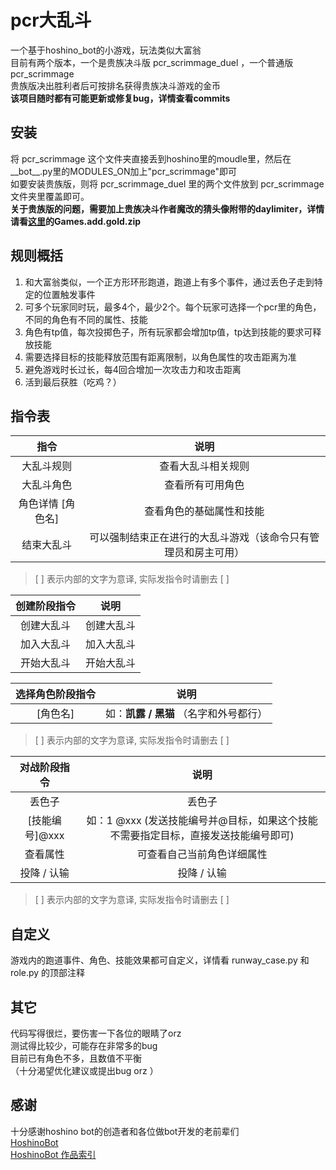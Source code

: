 <!--
 * @Author: eggggi
 * @Date: 2021-06-14 22:27:05
 * @LastEditTime: 2021-06-16 18:05:17
 * @LastEditors: Please set LastEditors
 * @Description: 模块简述
 * @FilePath: \pcr_scrimmage\README.md
-->
# pcr大乱斗
一个基于hoshino_bot的小游戏，玩法类似大富翁<br>
目前有两个版本，一个是贵族决斗版 pcr_scrimmage_duel ，一个普通版 pcr_scrimmage<br>
贵族版决出胜利者后可按排名获得贵族决斗游戏的金币<br>
**该项目随时都有可能更新或修复bug，详情查看commits**

## 安装
将 pcr_scrimmage 这个文件夹直接丢到hoshino里的moudle里，然后在__bot__.py里的MODULES_ON加上"pcr_scrimmage"即可<br>
如要安装贵族版，则将 pcr_scrimmage_duel 里的两个文件放到 pcr_scrimmage 文件夹里覆盖即可。<br>
**关于贵族版的问题，需要加上贵族决斗作者魔改的猜头像附带的daylimiter，详情请看[这里](https://github.com/Rs794613/PcrDuel/releases)的Games.add.gold.zip**

## 规则概括
1. 和大富翁类似，一个正方形环形跑道，跑道上有多个事件，通过丢色子走到特定的位置触发事件
2. 可多个玩家同时玩，最多4个，最少2个。每个玩家可选择一个pcr里的角色，不同的角色有不同的属性、技能
3. 角色有tp值，每次投掷色子，所有玩家都会增加tp值，tp达到技能的要求可释放技能
4. 需要选择目标的技能释放范围有距离限制，以角色属性的攻击距离为准
5. 避免游戏时长过长，每4回合增加一次攻击力和攻击距离
6. 活到最后获胜（吃鸡？）

## 指令表

|       指令        |                             说明                             |
| :---------------: | :----------------------------------------------------------: |
|    大乱斗规则     |                      查看大乱斗相关规则                      |
|    大乱斗角色     |                       查看所有可用角色                       |
| 角色详情 [角色名] |                   查看角色的基础属性和技能                   |
|    结束大乱斗     | 可以强制结束正在进行的大乱斗游戏（该命令只有管理员和房主可用） |
> [  ] 表示内部的文字为意译, 实际发指令时请删去 [  ]

| 创建阶段指令 |    说明    |
| :----------: | :--------: |
|  创建大乱斗  | 创建大乱斗 |
|  加入大乱斗  | 加入大乱斗 |
|  开始大乱斗  | 开始大乱斗 |

| 选择角色阶段指令 |                  说明                  |
| :--------------: | :------------------------------------: |
|     [角色名]     | 如：**凯露 / 黑猫** （名字和外号都行） |

> [  ] 表示内部的文字为意译, 实际发指令时请删去 [  ]

|  对战阶段指令  |                             说明                             |
| :------------: | :----------------------------------------------------------: |
|     丢色子     |                            丢色子                            |
| [技能编号]@xxx | 如：1 @xxx   (发送技能编号并@目标，如果这个技能不需要指定目标，直接发送技能编号即可) |
|    查看属性    |                  可查看自己当前角色详细属性                  |
|  投降 / 认输   |                         投降 / 认输                          |

> [  ] 表示内部的文字为意译, 实际发指令时请删去 [  ]

## 自定义
游戏内的跑道事件、角色、技能效果都可自定义，详情看 runway_case.py 和 role.py 的顶部注释<br>

## 其它
代码写得很烂，要伤害一下各位的眼睛了orz<br>
测试得比较少，可能存在非常多的bug<br>
目前已有角色不多，且数值不平衡<br>
（十分渴望优化建议或提出bug orz ）

## 感谢
十分感谢hoshino bot的创造者和各位做bot开发的老前辈们<br>
[HoshinoBot](https://github.com/Ice-Cirno/HoshinoBot)<br>
[HoshinoBot 作品索引](https://github.com/pcrbot/HoshinoBot-plugins-index)
